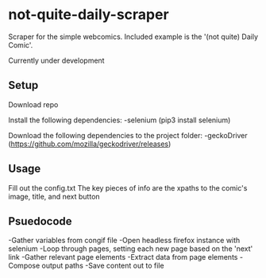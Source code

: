 # not-quite-daily-scraper
 Scraper for the simple webcomics.
 Included example is the '(not quite) Daily Comic'.

 Currently under development

## Setup

 Download repo

 Install the following dependencies:
 -selenium (pip3 install selenium)
 
 Download the following dependencies to the project folder:
 -geckoDriver (https://github.com/mozilla/geckodriver/releases)
 
## Usage
 Fill out the config.txt
 The key pieces of info are the xpaths to the comic's image, title, and next button
 
## Psuedocode
 -Gather variables from congif file
 -Open headless firefox instance with selenium
 -Loop through pages, setting each new page based on the 'next' link
	-Gather relevant page elements
	-Extract data from page elements
	-Compose output paths
	-Save content out to file